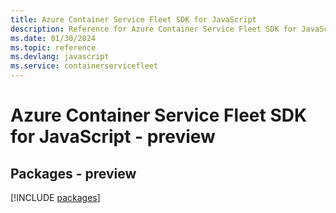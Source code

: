 ```yaml
---
title: Azure Container Service Fleet SDK for JavaScript
description: Reference for Azure Container Service Fleet SDK for JavaScript
ms.date: 01/30/2024
ms.topic: reference
ms.devlang: javascript
ms.service: containerservicefleet
---
```

# Azure Container Service Fleet SDK for JavaScript - preview
## Packages - preview
[!INCLUDE [packages](container-service-fleet-index.md)]